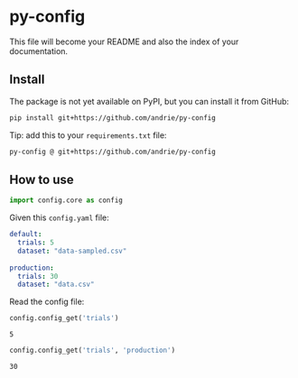 py-config
================

<!-- WARNING: THIS FILE WAS AUTOGENERATED! DO NOT EDIT! -->

This file will become your README and also the index of your
documentation.

## Install

The package is not yet available on PyPI, but you can install it from
GitHub:

``` sh
pip install git+https://github.com/andrie/py-config
```

Tip: add this to your `requirements.txt` file:

``` sh
py-config @ git+https://github.com/andrie/py-config
```

## How to use

``` python
import config.core as config
```

Given this `config.yaml` file:

``` yaml
default:
  trials: 5
  dataset: "data-sampled.csv"
  
production:
  trials: 30
  dataset: "data.csv"
```

Read the config file:

``` python
config.config_get('trials')
```

    5

``` python
config.config_get('trials', 'production')
```

    30
